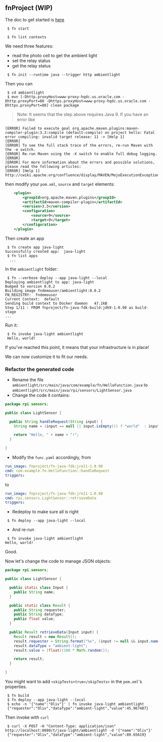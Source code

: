 ## fnProject (WIP)

The doc to get started is [here](https://fnproject.io/tutorials/JavaFDKIntroduction/)

```
 $ fn start
```

```
 $ fn list contexts
```

We need three features:
- read the photo cell to get the ambient light
- set the relay status
- get the relay status

```
 $ fn init --runtime java --trigger http ambientlight
```

Then you can 
```
 $ cd ambientlight
 $ mvn [-Dhttp.proxyHost=www-proxy-hqdc.us.oracle.com -Dhttp.proxyPort=80 -Dhttps.proxyHost=www-proxy-hqdc.us.oracle.com -Dhttps.proxyPort=80] clean package
``` 
> Note: It seems that the step above requires Java 9.
If you have an error like
```
[ERROR] Failed to execute goal org.apache.maven.plugins:maven-compiler-plugin:3.3:compile (default-compile) on project hello: Fatal error compiling: invalid target release: 11 -> [Help 1]
[ERROR] 
[ERROR] To see the full stack trace of the errors, re-run Maven with the -e switch.
[ERROR] Re-run Maven using the -X switch to enable full debug logging.
[ERROR] 
[ERROR] For more information about the errors and possible solutions, please read the following articles:
[ERROR] [Help 1] http://cwiki.apache.org/confluence/display/MAVEN/MojoExecutionException
```
then modify your `pom.xml`, `source` and `target` elements:
```xml
    <plugin>
        <groupId>org.apache.maven.plugins</groupId>
        <artifactId>maven-compiler-plugin</artifactId>
        <version>3.3</version>
        <configuration>
            <source>9</source>
            <target>9</target>
        </configuration>
    </plugin>
```

Then create an app
```
 $ fn create app java-light
Successfully created app:  java-light 
 $ fn list apps
  ...
``` 

In the `ambientlight` folder:
```
 $ fn --verbose deploy --app java-light --local
Deploying ambientlight to app: java-light
Bumped to version 0.0.2
Building image fndemouser/ambientlight:0.0.2 
FN_REGISTRY:  fndemouser
Current Context:  default
Sending build context to Docker daemon   47.1kB
Step 1/11 : FROM fnproject/fn-java-fdk-build:jdk9-1.0.98 as build-stage
...
```

Run it:
```
 $ fn invoke java-light ambientlight
 Hello, world!
```
If you've reached this point, it means that your infrastructure is in place!

We can now customize it to fit our needs.

### Refactor the generated code
- Rename the file `ambientlight/src/main/java/com/example/fn/HelloFunction.java` to `ambientlight/src/main/java/rpi/sensors/LightSensor.java`
- Change the code it contains:
```java
package rpi.sensors;

public class LightSensor {

  public String handleRequest(String input) {
    String name = (input == null || input.isEmpty()) ? "world"  : input;

    return "Hello, " + name + "!";
  }

}
```
- Modify the `func.yaml` accordingly, from
```yaml
run_image: fnproject/fn-java-fdk:jre11-1.0.98
cmd: com.example.fn.HelloFunction::handleRequest
triggers:
```
to
```yaml
run_image: fnproject/fn-java-fdk:jre11-1.0.98
cmd: rpi.sensors.LightSensor::retrieveData
triggers:
```
- Redeploy to make sure all is right
```
 $ fn deploy --app java-light --local
```
- And re-run
```
 $ fn invoke java-light ambientlight
Hello, world!
```
Good.

Now let's change the code to manage JSON objects:
```java
package rpi.sensors;

public class LightSensor {

  public static class Input {
    public String name;
  }

  public static class Result {
    public String requester;
    public String dataType;
    public float value;
  }

  public Result retrieveData(Input input) {
    Result result = new Result();
    result.requester = String.format("%s", (input != null && input.name != null && !input.name.isEmpty() ? input.name : "Nobody"));
    result.dataType = "ambient-light";
    result.value = (float)(100 * Math.random());

    return result;
  }

}
```
You might want to add `<skipTests>true</skipTests>` in the `pom.xml`'s properties.
```
 $ fn build
 $ fn deploy --app java-light --local
 $ echo -n '{"name":"Oliv"}' | fn invoke java-light ambientlight
 {"requester":"Oliv","dataType":"ambient-light","value":45.967487}
```

Then invoke with `curl`
```
 $ curl -X POST -H "Content-Type: application/json" http://localhost:8080/t/java-light/ambientlight -d '{"name":"Oliv"}'
 {"requester":"Oliv","dataType":"ambient-light","value":89.65619}
```
